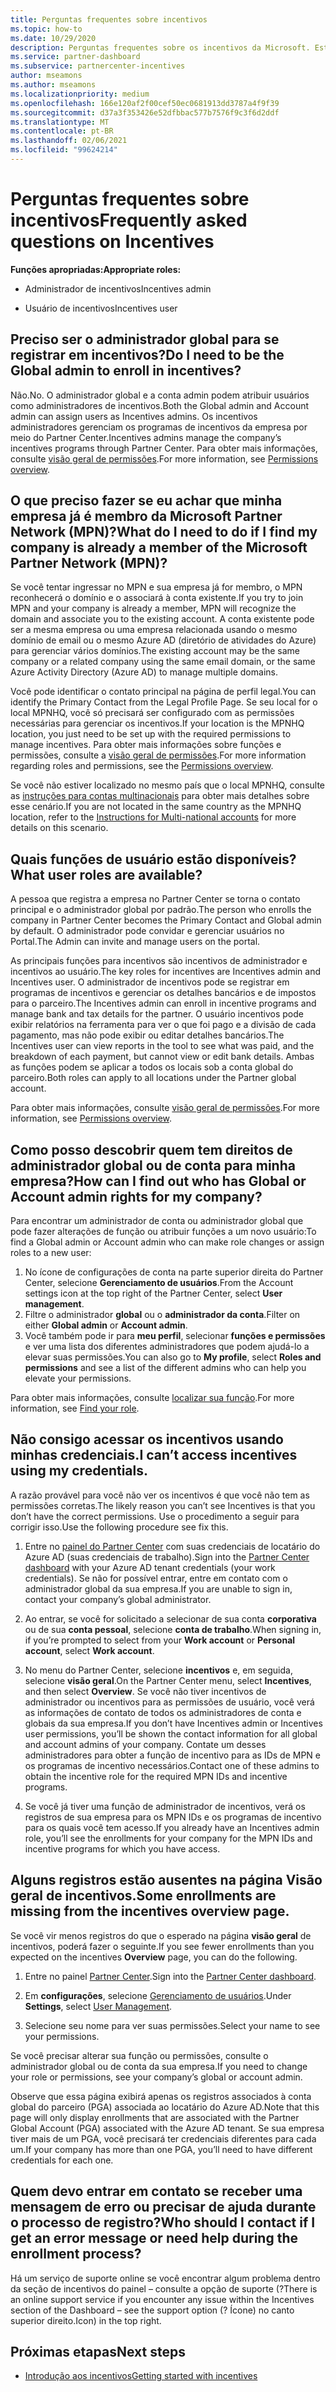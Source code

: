 ```yaml
---
title: Perguntas frequentes sobre incentivos
ms.topic: how-to
ms.date: 10/29/2020
description: Perguntas frequentes sobre os incentivos da Microsoft. Este artigo inclui perguntas sobre funções de usuário, como registrar ou o que fazer sobre mensagens de erro.
ms.service: partner-dashboard
ms.subservice: partnercenter-incentives
author: mseamons
ms.author: mseamons
ms.localizationpriority: medium
ms.openlocfilehash: 166e120af2f00cef50ec0681913dd3787a4f9f39
ms.sourcegitcommit: d37a3f353426e52dfbbac577b7576f9c3f6d2ddf
ms.translationtype: MT
ms.contentlocale: pt-BR
ms.lasthandoff: 02/06/2021
ms.locfileid: "99624214"
---
```

# <a name="frequently-asked-questions-on-incentives"></a><span data-ttu-id="ec81c-104">Perguntas frequentes sobre incentivos</span><span class="sxs-lookup"><span data-stu-id="ec81c-104">Frequently asked questions on Incentives</span></span>

<span data-ttu-id="ec81c-105">**Funções apropriadas:**</span><span class="sxs-lookup"><span data-stu-id="ec81c-105">**Appropriate roles:**</span></span>

- <span data-ttu-id="ec81c-106">Administrador de incentivos</span><span class="sxs-lookup"><span data-stu-id="ec81c-106">Incentives admin</span></span>

- <span data-ttu-id="ec81c-107">Usuário de incentivos</span><span class="sxs-lookup"><span data-stu-id="ec81c-107">Incentives user</span></span>

## <a name="do-i-need-to-be-the-global-admin-to-enroll-in-incentives"></a><span data-ttu-id="ec81c-108">Preciso ser o administrador global para se registrar em incentivos?</span><span class="sxs-lookup"><span data-stu-id="ec81c-108">Do I need to be the Global admin to enroll in incentives?</span></span>

<span data-ttu-id="ec81c-109">Não.</span><span class="sxs-lookup"><span data-stu-id="ec81c-109">No.</span></span> <span data-ttu-id="ec81c-110">O administrador global e a conta admin podem atribuir usuários como administradores de incentivos.</span><span class="sxs-lookup"><span data-stu-id="ec81c-110">Both the Global admin and Account admin can assign users as Incentives admins.</span></span> <span data-ttu-id="ec81c-111">Os incentivos administradores gerenciam os programas de incentivos da empresa por meio do Partner Center.</span><span class="sxs-lookup"><span data-stu-id="ec81c-111">Incentives admins manage the company’s incentives programs through Partner Center.</span></span> <span data-ttu-id="ec81c-112">Para obter mais informações, consulte [visão geral de permissões](permissions-overview.md).</span><span class="sxs-lookup"><span data-stu-id="ec81c-112">For more information, see [Permissions overview](permissions-overview.md).</span></span>

## <a name="what-do-i-need-to-do-if-i-find-my-company-is-already-a-member-of-the-microsoft-partner-network-mpn"></a><span data-ttu-id="ec81c-113">O que preciso fazer se eu achar que minha empresa já é membro da Microsoft Partner Network (MPN)?</span><span class="sxs-lookup"><span data-stu-id="ec81c-113">What do I need to do if I find my company is already a member of the Microsoft Partner Network (MPN)?</span></span>

<span data-ttu-id="ec81c-114">Se você tentar ingressar no MPN e sua empresa já for membro, o MPN reconhecerá o domínio e o associará à conta existente.</span><span class="sxs-lookup"><span data-stu-id="ec81c-114">If you try to join MPN and your company is already a member, MPN will recognize the domain and associate you to the existing account.</span></span> <span data-ttu-id="ec81c-115">A conta existente pode ser a mesma empresa ou uma empresa relacionada usando o mesmo domínio de email ou o mesmo Azure AD (diretório de atividades do Azure) para gerenciar vários domínios.</span><span class="sxs-lookup"><span data-stu-id="ec81c-115">The existing account may be the same company or a related company using the same email domain, or the same Azure Activity Directory (Azure AD) to manage multiple domains.</span></span>

<span data-ttu-id="ec81c-116">Você pode identificar o contato principal na página de perfil legal.</span><span class="sxs-lookup"><span data-stu-id="ec81c-116">You can identify the Primary Contact from the Legal Profile Page.</span></span> <span data-ttu-id="ec81c-117">Se seu local for o local MPNHQ, você só precisará ser configurado com as permissões necessárias para gerenciar os incentivos.</span><span class="sxs-lookup"><span data-stu-id="ec81c-117">If your location is the MPNHQ location, you just need to be set up with the required permissions to manage incentives.</span></span> <span data-ttu-id="ec81c-118">Para obter mais informações sobre funções e permissões, consulte a [visão geral de permissões](permissions-overview.md).</span><span class="sxs-lookup"><span data-stu-id="ec81c-118">For more information regarding roles and permissions, see the [Permissions overview](permissions-overview.md).</span></span>

<span data-ttu-id="ec81c-119">Se você não estiver localizado no mesmo país que o local MPNHQ, consulte as [instruções para contas multinacionais](https://support.microsoft.com/help/4515619/special-considerations-for-multi-national-partners-joining-the-microso) para obter mais detalhes sobre esse cenário.</span><span class="sxs-lookup"><span data-stu-id="ec81c-119">If you are not located in the same country as the MPNHQ location, refer to the [Instructions for Multi-national accounts](https://support.microsoft.com/help/4515619/special-considerations-for-multi-national-partners-joining-the-microso) for more details on this scenario.</span></span>

## <a name="what-user-roles-are-available"></a><span data-ttu-id="ec81c-120">Quais funções de usuário estão disponíveis?</span><span class="sxs-lookup"><span data-stu-id="ec81c-120">What user roles are available?</span></span>

<span data-ttu-id="ec81c-121">A pessoa que registra a empresa no Partner Center se torna o contato principal e o administrador global por padrão.</span><span class="sxs-lookup"><span data-stu-id="ec81c-121">The person who enrolls the company in Partner Center becomes the Primary Contact and Global admin by default.</span></span> <span data-ttu-id="ec81c-122">O administrador pode convidar e gerenciar usuários no Portal.</span><span class="sxs-lookup"><span data-stu-id="ec81c-122">The Admin can invite and manage users on the portal.</span></span>

<span data-ttu-id="ec81c-123">As principais funções para incentivos são incentivos de administrador e incentivos ao usuário.</span><span class="sxs-lookup"><span data-stu-id="ec81c-123">The key roles for incentives are Incentives admin and Incentives user.</span></span> <span data-ttu-id="ec81c-124">O administrador de incentivos pode se registrar em programas de incentivos e gerenciar os detalhes bancários e de impostos para o parceiro.</span><span class="sxs-lookup"><span data-stu-id="ec81c-124">The Incentives admin can enroll in incentive programs and manage bank and tax details for the partner.</span></span> <span data-ttu-id="ec81c-125">O usuário incentivos pode exibir relatórios na ferramenta para ver o que foi pago e a divisão de cada pagamento, mas não pode exibir ou editar detalhes bancários.</span><span class="sxs-lookup"><span data-stu-id="ec81c-125">The Incentives user can view reports in the tool to see what was paid, and the breakdown of each payment, but cannot view or edit bank details.</span></span> <span data-ttu-id="ec81c-126">Ambas as funções podem se aplicar a todos os locais sob a conta global do parceiro.</span><span class="sxs-lookup"><span data-stu-id="ec81c-126">Both roles can apply to all locations under the Partner global account.</span></span>

<span data-ttu-id="ec81c-127">Para obter mais informações, consulte [visão geral de permissões](permissions-overview.md).</span><span class="sxs-lookup"><span data-stu-id="ec81c-127">For more information, see [Permissions overview](permissions-overview.md).</span></span>

## <a name="how-can-i-find-out-who-has-global-or-account-admin-rights-for-my-company"></a><span data-ttu-id="ec81c-128">Como posso descobrir quem tem direitos de administrador global ou de conta para minha empresa?</span><span class="sxs-lookup"><span data-stu-id="ec81c-128">How can I find out who has Global or Account admin rights for my company?</span></span>

<span data-ttu-id="ec81c-129">Para encontrar um administrador de conta ou administrador global que pode fazer alterações de função ou atribuir funções a um novo usuário:</span><span class="sxs-lookup"><span data-stu-id="ec81c-129">To find a Global admin or Account admin who can make role changes or assign roles to a new user:</span></span>

1. <span data-ttu-id="ec81c-130">No ícone de configurações de conta na parte superior direita do Partner Center, selecione **Gerenciamento de usuários**.</span><span class="sxs-lookup"><span data-stu-id="ec81c-130">From the Account settings icon at the top right of the Partner Center, select **User management**.</span></span>
2. <span data-ttu-id="ec81c-131">Filtre o administrador **global** ou o **administrador da conta**.</span><span class="sxs-lookup"><span data-stu-id="ec81c-131">Filter on either **Global admin** or **Account admin**.</span></span>
3. <span data-ttu-id="ec81c-132">Você também pode ir para **meu perfil**, selecionar **funções e permissões** e ver uma lista dos diferentes administradores que podem ajudá-lo a elevar suas permissões.</span><span class="sxs-lookup"><span data-stu-id="ec81c-132">You can also go to **My profile**, select **Roles and permissions** and see a list of the different admins who can help you elevate your permissions.</span></span>
 
<span data-ttu-id="ec81c-133">Para obter mais informações, consulte [localizar sua função](find-your-role.md).</span><span class="sxs-lookup"><span data-stu-id="ec81c-133">For more information, see [Find your role](find-your-role.md).</span></span>  

## <a name="i-cant-access-incentives-using-my-credentials"></a><span data-ttu-id="ec81c-134">Não consigo acessar os incentivos usando minhas credenciais.</span><span class="sxs-lookup"><span data-stu-id="ec81c-134">I can’t access incentives using my credentials.</span></span>

<span data-ttu-id="ec81c-135">A razão provável para você não ver os incentivos é que você não tem as permissões corretas.</span><span class="sxs-lookup"><span data-stu-id="ec81c-135">The likely reason you can’t see Incentives is that you don’t have the correct permissions.</span></span> <span data-ttu-id="ec81c-136">Use o procedimento a seguir para corrigir isso.</span><span class="sxs-lookup"><span data-stu-id="ec81c-136">Use the following procedure see fix this.</span></span>

1. <span data-ttu-id="ec81c-137">Entre no [painel do Partner Center](https://partner.microsoft.com/dashboard/) com suas credenciais de locatário do Azure AD (suas credenciais de trabalho).</span><span class="sxs-lookup"><span data-stu-id="ec81c-137">Sign into the [Partner Center dashboard](https://partner.microsoft.com/dashboard/) with your Azure AD tenant credentials (your work credentials).</span></span> <span data-ttu-id="ec81c-138">Se não for possível entrar, entre em contato com o administrador global da sua empresa.</span><span class="sxs-lookup"><span data-stu-id="ec81c-138">If you are unable to  sign in, contact your company’s global administrator.</span></span>

2. <span data-ttu-id="ec81c-139">Ao entrar, se você for solicitado a selecionar de sua conta **corporativa** ou de sua **conta pessoal**, selecione **conta de trabalho**.</span><span class="sxs-lookup"><span data-stu-id="ec81c-139">When signing in, if you’re prompted to select from your **Work account** or **Personal account**, select **Work account**.</span></span>

3. <span data-ttu-id="ec81c-140">No menu do Partner Center, selecione **incentivos** e, em seguida, selecione **visão geral**.</span><span class="sxs-lookup"><span data-stu-id="ec81c-140">On the Partner Center menu, select **Incentives**, and then select **Overview**.</span></span> <span data-ttu-id="ec81c-141">Se você não tiver incentivos de administrador ou incentivos para as permissões de usuário, você verá as informações de contato de todos os administradores de conta e globais da sua empresa.</span><span class="sxs-lookup"><span data-stu-id="ec81c-141">If you don’t have Incentives admin or Incentives user permissions,  you’ll be shown the contact information for all global and account admins of your company.</span></span> <span data-ttu-id="ec81c-142">Contate um desses administradores para obter a função de incentivo para as IDs de MPN e os programas de incentivo necessários.</span><span class="sxs-lookup"><span data-stu-id="ec81c-142">Contact one of these admins to obtain the incentive role for the required MPN IDs and incentive programs.</span></span>

4. <span data-ttu-id="ec81c-143">Se você já tiver uma função de administrador de incentivos, verá os registros de sua empresa para os MPN IDs e os programas de incentivo para os quais você tem acesso.</span><span class="sxs-lookup"><span data-stu-id="ec81c-143">If you already have an Incentives admin role, you’ll see the enrollments for your company for the MPN IDs and incentive programs for which you have access.</span></span>

## <a name="some-enrollments-are-missing-from-the-incentives-overview-page"></a><span data-ttu-id="ec81c-144">Alguns registros estão ausentes na página Visão geral de incentivos.</span><span class="sxs-lookup"><span data-stu-id="ec81c-144">Some enrollments are missing from the incentives overview page.</span></span>

<span data-ttu-id="ec81c-145">Se você vir menos registros do que o esperado na página **visão geral** de incentivos, poderá fazer o seguinte.</span><span class="sxs-lookup"><span data-stu-id="ec81c-145">If you see fewer enrollments than you expected on the incentives **Overview** page, you can do the following.</span></span>

1. <span data-ttu-id="ec81c-146">Entre no painel [Partner Center](https://partner.microsoft.com/dashboard/).</span><span class="sxs-lookup"><span data-stu-id="ec81c-146">Sign into the [Partner Center dashboard](https://partner.microsoft.com/dashboard/).</span></span>

2. <span data-ttu-id="ec81c-147">Em **configurações**, selecione [Gerenciamento de usuários](https://partner.microsoft.com/pcv/users).</span><span class="sxs-lookup"><span data-stu-id="ec81c-147">Under **Settings**, select [User Management](https://partner.microsoft.com/pcv/users).</span></span>

3. <span data-ttu-id="ec81c-148">Selecione seu nome para ver suas permissões.</span><span class="sxs-lookup"><span data-stu-id="ec81c-148">Select your name to see your permissions.</span></span>

<span data-ttu-id="ec81c-149">Se você precisar alterar sua função ou permissões, consulte o administrador global ou de conta da sua empresa.</span><span class="sxs-lookup"><span data-stu-id="ec81c-149">If you need to change your role or permissions, see your company’s global or account admin.</span></span>

<span data-ttu-id="ec81c-150">Observe que essa página exibirá apenas os registros associados à conta global do parceiro (PGA) associada ao locatário do Azure AD.</span><span class="sxs-lookup"><span data-stu-id="ec81c-150">Note that this page will only display enrollments that are associated with the Partner Global Account (PGA) associated with the Azure AD tenant.</span></span> <span data-ttu-id="ec81c-151">Se sua empresa tiver mais de um PGA, você precisará ter credenciais diferentes para cada um.</span><span class="sxs-lookup"><span data-stu-id="ec81c-151">If your company has more than one PGA, you’ll need to have different credentials for each one.</span></span>

## <a name="who-should-i-contact-if-i-get-an-error-message-or-need-help-during-the-enrollment-process"></a><span data-ttu-id="ec81c-152">Quem devo entrar em contato se receber uma mensagem de erro ou precisar de ajuda durante o processo de registro?</span><span class="sxs-lookup"><span data-stu-id="ec81c-152">Who should I contact if I get an error message or need help during the enrollment process?</span></span>

<span data-ttu-id="ec81c-153">Há um serviço de suporte online se você encontrar algum problema dentro da seção de incentivos do painel – consulte a opção de suporte (?</span><span class="sxs-lookup"><span data-stu-id="ec81c-153">There is an online support service if you encounter any issue within the Incentives section of the Dashboard – see the support option (?</span></span> <span data-ttu-id="ec81c-154">Ícone) no canto superior direito.</span><span class="sxs-lookup"><span data-stu-id="ec81c-154">Icon) in the top right.</span></span>

## <a name="next-steps"></a><span data-ttu-id="ec81c-155">Próximas etapas</span><span class="sxs-lookup"><span data-stu-id="ec81c-155">Next steps</span></span>

- [<span data-ttu-id="ec81c-156">Introdução aos incentivos</span><span class="sxs-lookup"><span data-stu-id="ec81c-156">Getting started with incentives</span></span>](incentives-get-started-intro.md)
